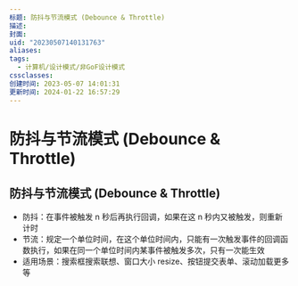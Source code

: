 ```yaml
---
标题: 防抖与节流模式 (Debounce & Throttle)
描述: 
封面: 
uid: "20230507140131763"
aliases: 
tags:
  - 计算机/设计模式/非GoF设计模式
cssclasses: 
创建时间: 2023-05-07 14:01:31
更新时间: 2024-01-22 16:57:29
---
```


# 防抖与节流模式 (Debounce & Throttle)

## 防抖与节流模式 (Debounce & Throttle)

- 防抖：在事件被触发 n 秒后再执行回调，如果在这 n 秒内又被触发，则重新计时
- 节流：规定一个单位时间，在这个单位时间内，只能有一次触发事件的回调函数执行，如果在同一个单位时间内某事件被触发多次，只有一次能生效
- 适用场景：搜索框搜索联想、窗口大小 resize、按钮提交表单、滚动加载更多等
